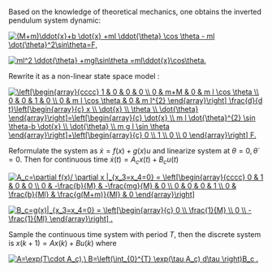 Based on the knowledge of theoretical mechanics, one obtains the inverted pendulum system dynamic:
<!-- $$(M+m)\ddot{x}+b \dot{x} +ml \ddot{\theta} \cos \theta - ml \dot{\theta}^2\sin\theta=F,$$ -->
<!-- $$ml^2 \ddot{\theta} +mgl\sin\theta =ml\ddot{x}\cos\theta.$$ -->
<a href="https://www.codecogs.com/eqnedit.php?latex=(M&plus;m)\ddot{x}&plus;b&space;\dot{x}&space;&plus;ml&space;\ddot{\theta}&space;\cos&space;\theta&space;-&space;ml&space;\dot{\theta}^2\sin\theta=F," target="_blank"><img src="https://latex.codecogs.com/gif.latex?(M&plus;m)\ddot{x}&plus;b&space;\dot{x}&space;&plus;ml&space;\ddot{\theta}&space;\cos&space;\theta&space;-&space;ml&space;\dot{\theta}^2\sin\theta=F," title="(M+m)\ddot{x}+b \dot{x} +ml \ddot{\theta} \cos \theta - ml \dot{\theta}^2\sin\theta=F," /></a>

<a href="https://www.codecogs.com/eqnedit.php?latex=ml^2&space;\ddot{\theta}&space;&plus;mgl\sin\theta&space;=ml\ddot{x}\cos\theta." target="_blank"><img src="https://latex.codecogs.com/gif.latex?ml^2&space;\ddot{\theta}&space;&plus;mgl\sin\theta&space;=ml\ddot{x}\cos\theta." title="ml^2 \ddot{\theta} +mgl\sin\theta =ml\ddot{x}\cos\theta." /></a>

Rewrite it as a non-linear state space model :

<a href="https://www.codecogs.com/eqnedit.php?latex=\left[\begin{array}{cccc}&space;1&space;&&space;0&space;&&space;0&space;&&space;0&space;\\&space;0&space;&&space;m&plus;M&space;&&space;0&space;&&space;m&space;l&space;\cos&space;\theta&space;\\&space;0&space;&&space;0&space;&&space;1&space;&&space;0&space;\\&space;0&space;&&space;m&space;l&space;\cos&space;\theta&space;&&space;0&space;&&space;m&space;l^{2}&space;\end{array}\right]&space;\frac{d}{d&space;t}\left[\begin{array}{c}&space;x&space;\\&space;\dot{x}&space;\\&space;\theta&space;\\&space;\dot{\theta}&space;\end{array}\right]=\left[\begin{array}{c}&space;\dot{x}&space;\\&space;m&space;l&space;\dot{\theta}^{2}&space;\sin&space;\theta-b&space;\dot{x}&space;\\&space;\dot{\theta}&space;\\&space;m&space;g&space;l&space;\sin&space;\theta&space;\end{array}\right]&plus;\left[\begin{array}{c}&space;0&space;\\&space;1&space;\\&space;0&space;\\&space;0&space;\end{array}\right]&space;F." target="_blank"><img src="https://latex.codecogs.com/gif.latex?\left[\begin{array}{cccc}&space;1&space;&&space;0&space;&&space;0&space;&&space;0&space;\\&space;0&space;&&space;m&plus;M&space;&&space;0&space;&&space;m&space;l&space;\cos&space;\theta&space;\\&space;0&space;&&space;0&space;&&space;1&space;&&space;0&space;\\&space;0&space;&&space;m&space;l&space;\cos&space;\theta&space;&&space;0&space;&&space;m&space;l^{2}&space;\end{array}\right]&space;\frac{d}{d&space;t}\left[\begin{array}{c}&space;x&space;\\&space;\dot{x}&space;\\&space;\theta&space;\\&space;\dot{\theta}&space;\end{array}\right]=\left[\begin{array}{c}&space;\dot{x}&space;\\&space;m&space;l&space;\dot{\theta}^{2}&space;\sin&space;\theta-b&space;\dot{x}&space;\\&space;\dot{\theta}&space;\\&space;m&space;g&space;l&space;\sin&space;\theta&space;\end{array}\right]&plus;\left[\begin{array}{c}&space;0&space;\\&space;1&space;\\&space;0&space;\\&space;0&space;\end{array}\right]&space;F." title="\left[\begin{array}{cccc} 1 & 0 & 0 & 0 \\ 0 & m+M & 0 & m l \cos \theta \\ 0 & 0 & 1 & 0 \\ 0 & m l \cos \theta & 0 & m l^{2} \end{array}\right] \frac{d}{d t}\left[\begin{array}{c} x \\ \dot{x} \\ \theta \\ \dot{\theta} \end{array}\right]=\left[\begin{array}{c} \dot{x} \\ m l \dot{\theta}^{2} \sin \theta-b \dot{x} \\ \dot{\theta} \\ m g l \sin \theta \end{array}\right]+\left[\begin{array}{c} 0 \\ 1 \\ 0 \\ 0 \end{array}\right] F." /></a>


Reformulate the system as $\dot{x}=f(x)+g(x)u$ and linearize system at $\theta=0,\dot{\theta}=0$.
Then for continuous time $\dot{x}(t)=A_c x(t) +B_c u(t)$

<a href="https://www.codecogs.com/eqnedit.php?latex=A_c=\partial&space;f(x)/&space;\partial&space;x&space;|_{x_3=x_4=0}&space;=&space;\left[\begin{array}{cccc}&space;0&space;&&space;1&space;&&space;0&space;&&space;0&space;\\&space;0&space;&&space;-\frac{b}{M}&space;&&space;-\frac{mg}{M}&space;&&space;0&space;\\&space;0&space;&&space;0&space;&&space;0&space;&&space;1&space;\\&space;0&space;&&space;\frac{b}{Ml}&space;&&space;\frac{g(M&plus;m)}{Ml}&space;&&space;0&space;\end{array}\right]" target="_blank"><img src="https://latex.codecogs.com/gif.latex?A_c=\partial&space;f(x)/&space;\partial&space;x&space;|_{x_3=x_4=0}&space;=&space;\left[\begin{array}{cccc}&space;0&space;&&space;1&space;&&space;0&space;&&space;0&space;\\&space;0&space;&&space;-\frac{b}{M}&space;&&space;-\frac{mg}{M}&space;&&space;0&space;\\&space;0&space;&&space;0&space;&&space;0&space;&&space;1&space;\\&space;0&space;&&space;\frac{b}{Ml}&space;&&space;\frac{g(M&plus;m)}{Ml}&space;&&space;0&space;\end{array}\right]" title="A_c=\partial f(x)/ \partial x |_{x_3=x_4=0} = \left[\begin{array}{cccc} 0 & 1 & 0 & 0 \\ 0 & -\frac{b}{M} & -\frac{mg}{M} & 0 \\ 0 & 0 & 0 & 1 \\ 0 & \frac{b}{Ml} & \frac{g(M+m)}{Ml} & 0 \end{array}\right]" /></a>

<a href="https://www.codecogs.com/eqnedit.php?latex=B_c=g(x)|_{x_3=x_4=0}&space;=&space;\left[\begin{array}{c}&space;0&space;\\&space;\frac{1}{M}&space;\\&space;0&space;\\&space;-\frac{1}{Ml}&space;\end{array}\right]&space;." target="_blank"><img src="https://latex.codecogs.com/gif.latex?B_c=g(x)|_{x_3=x_4=0}&space;=&space;\left[\begin{array}{c}&space;0&space;\\&space;\frac{1}{M}&space;\\&space;0&space;\\&space;-\frac{1}{Ml}&space;\end{array}\right]&space;." title="B_c=g(x)|_{x_3=x_4=0} = \left[\begin{array}{c} 0 \\ \frac{1}{M} \\ 0 \\ -\frac{1}{Ml} \end{array}\right] ." /></a>

Sample the continuous time system with period $T$, then the discrete system is
$x(k+1)=Ax(k)+Bu(k)$ where

<a href="https://www.codecogs.com/eqnedit.php?latex=A=\exp(T\cdot&space;A_c),\&space;B=\left(\int_{0}^{T}&space;\exp(\tau&space;A_c)&space;d\tau&space;\right)B_c&space;." target="_blank"><img src="https://latex.codecogs.com/gif.latex?A=\exp(T\cdot&space;A_c),\&space;B=\left(\int_{0}^{T}&space;\exp(\tau&space;A_c)&space;d\tau&space;\right)B_c&space;." title="A=\exp(T\cdot A_c),\ B=\left(\int_{0}^{T} \exp(\tau A_c) d\tau \right)B_c ." /></a>
